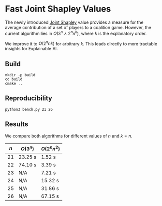 Fast Joint Shapley Values
====

The newly introduced [Joint Shapley](https://arxiv.org/abs/2107.11357) value provides a measure for the average contribution of a set of players to a coalition game. However, the current algorithm lies in $O(3^n \wedge 2^n n^k)$, where $k$ is the explanatory order.

We improve it to $O(2^n nk)$ for arbitrary $k$. This leads directly to more tractable insights for Explainable AI.

## Build

```
mkdir -p build
cd build
cmake ..
```

## Reproducibility

```
python3 bench.py 21 26
```

## Results

We compare both algorithms for different values of $n$ and $k = n$.

$n$ | $O(3^n)$ | $O(2^n n^2)$
--- | --- | --- |
21 | 23.25 s | 1.52 s
22 | 74.10 s | 3.39 s
23 | N/A | 7.21 s
24 | N/A | 15.32 s
25 | N/A | 31.86 s
26 | N/A | 67.15 s